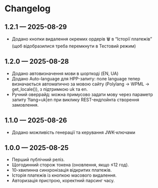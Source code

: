 # Changelog

## 1.2.1 — 2025-08-29
- Додано кнопки видалення окремих ордерів 🗑 в “Історії платежів” (щоб відобразилися треба перемкнути в Тестовий режим)

## 1.2.0 — 2025-08-28
- Додано автовизначення мови в шорткоді (EN, UA)
- Додано Auto-language для HPP-запиту: поле language тепер визначається автоматично за мовою сайту (Polylang → WPML → get_locale()), з підтримкою uk та en.
- Ручний оверрайд: можна примусово задати мову через параметр запиту ?lang=uk|en при виклику REST-ендпойнта створення замовлення.

## 1.1.0 — 2025-08-26
- Додано можливість генерації та керування JWK-ключами

## 1.0.0 — 2025-08-25
- Перший публічний реліз.
- Щогодинний сторож токена (оновлення, якщо ≤12 год).
- 10-хвилинна синхронізація відкритих платежів.
- Історія платежів із кнопкою масового видалення.
- Авторизація пристрою, коректний парсинг часу.

